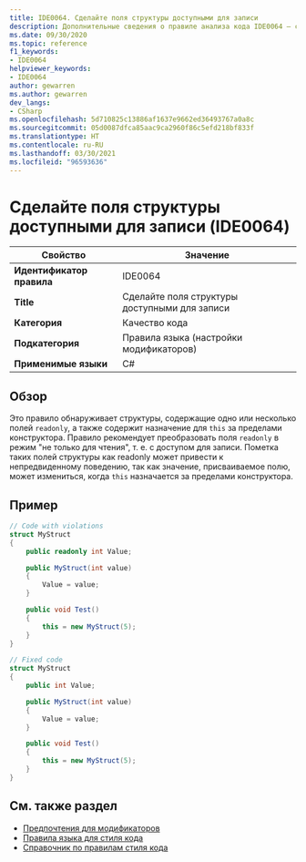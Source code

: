 ```yaml
---
title: IDE0064. Сделайте поля структуры доступными для записи
description: Дополнительные сведения о правиле анализа кода IDE0064 – сделайте поля структуры доступными для записи
ms.date: 09/30/2020
ms.topic: reference
f1_keywords:
- IDE0064
helpviewer_keywords:
- IDE0064
author: gewarren
ms.author: gewarren
dev_langs:
- CSharp
ms.openlocfilehash: 5d710825c13886af1637e9662ed36493767a0a8c
ms.sourcegitcommit: 05d0087dfca85aac9ca2960f86c5efd218bf833f
ms.translationtype: HT
ms.contentlocale: ru-RU
ms.lasthandoff: 03/30/2021
ms.locfileid: "96593636"
---
```

# <a name="make-struct-fields-writable-ide0064"></a>Сделайте поля структуры доступными для записи (IDE0064)

|Свойство|Значение|
|-|-|
| **Идентификатор правила** | IDE0064 |
| **Title** | Сделайте поля структуры доступными для записи |
| **Категория** | Качество кода |
| **Подкатегория** | Правила языка (настройки модификаторов) |
| **Применимые языки** | C# |

## <a name="overview"></a>Обзор

Это правило обнаруживает структуры, содержащие одно или несколько полей `readonly`, а также содержит назначение для `this` за пределами конструктора. Правило рекомендует преобразовать поля `readonly` в режим "не только для чтения", т. е. с доступом для записи. Пометка таких полей структуры как readonly может привести к непредвиденному поведению, так как значение, присваиваемое полю, может измениться, когда `this` назначается за пределами конструктора.

## <a name="example"></a>Пример

```csharp
// Code with violations
struct MyStruct
{
    public readonly int Value;

    public MyStruct(int value)
    {
        Value = value;
    }

    public void Test()
    {
        this = new MyStruct(5);
    }
}

// Fixed code
struct MyStruct
{
    public int Value;

    public MyStruct(int value)
    {
        Value = value;
    }

    public void Test()
    {
        this = new MyStruct(5);
    }
}
```

## <a name="see-also"></a>См. также раздел

- [Предпочтения для модификаторов](modifier-preferences.md)
- [Правила языка для стиля кода](language-rules.md)
- [Справочник по правилам стиля кода](index.md)

